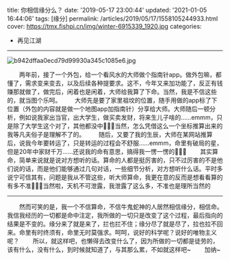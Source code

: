 title: 你相信缘分么？
date: '2019-05-17 23:00:44'
updated: '2021-01-05 16:44:06'
tags: [缘分]
permalink: /articles/2019/05/17/1558105244933.html
cover: https://tmx.fishpi.cn/img/winter-6915339_1920.jpg
categories: 
- 再见江湖
---
![b942dffaa0ecd79d99930a345c1085e6.jpg](https://tmx.fishpi.cn/img/winter-6915339_1920.jpg)

&emsp;&emsp;两年前，接了一个外包，给一个看风水的大师做个指南针app。做外包嘛，都懂了，需求变来变去，以及后续各种提要求。这不，今年又来加功能了，反正有钱赚那就做了，做完后，闲着也是闲着，大师给我算了下命。当然，我是不信这些的，就当图个乐呵。
&emsp;&emsp;大师先是要了家里祖坟的位置，随手用做的app标了下位置（外包的内容就是做一个地图app加指南针）分享给大师。大师随后一顿分析，例如说我家出当官，出大学生，做买卖发财，将来生儿子啥的……emmm，只是除了大学生这个对了，其他都没中🤣🤣🤣当然，怎么凭借这么一个坐标推算出来的我等凡夫俗子是理解不了的。
&emsp;&emsp;随后，又要了我的生辰，大师在某网站推算后，说我今年要转运了，只是转运的过程会不舒服……emmm，命里有破局的星，但是20年中家财千万……还说我的命有意思，搞得我一愣一愣的🤣🤣🤣
&emsp;&emsp;其实算命，简单来说就是说对方想听的话。算命的人都是挺厉害的，只不过厉害的不是他们说的话，而是他们能够通过几句对话，一些细节分析，对方想听什么话。平时多说宁可信其有，问题是我从不管这些，听大师算命，我更在意的反而是想看看算的有多不准🤣🤣🤣当然啦，天机不可泄露，我泄露了这么多，不准也是理所当然的

---

&emsp;&emsp;然而可笑的是，我一个不信算命，不信牛鬼蛇神的人居然相信缘分，相信命。我信我经历的一切都是命中注定，我所做的一切只是改变了这个过程，最后指向的结果是不变的。缘分来了就是来了，拦也拦不住；缘分尽了就是尽了，拉也拉不回来。命里有时终须有，命里无时莫强求。呵呵，说好的科学呢？说好的唯物主义呢？
&emsp;&emsp;所以，就这样吧，也懒得去改变什么了，因为所做的一切都是徒劳的，该有什么，没有什么，到时候就知道了，与其那么累，不如就这样吧~
&emsp;&emsp;加纳~

